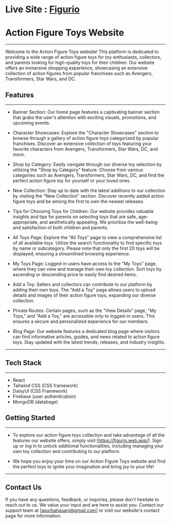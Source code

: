 # Live Site : [Figurio](https://figurio.web.app/)

# Action Figure Toys Website
---
Welcome to the Action Figure Toys website! This platform is dedicated to providing a wide range of action figure toys for toy enthusiasts, collectors, and parents looking for high-quality toys for their children. Our website offers an immersive shopping experience, showcasing an extensive collection of action figures from popular franchises such as Avengers, Transformers, Star Wars, and DC.

## Features
---
- Banner Section: Our home page features a captivating banner section that grabs the user's attention with exciting visuals, promotions, and upcoming events.

- Character Showcases: Explore the "Character Showcases" section to browse through a gallery of action figure toys categorized by popular franchises. Discover an extensive collection of toys featuring your favorite characters from Avengers, Transformers, Star Wars, DC, and more.

- Shop by Category: Easily navigate through our diverse toy selection by utilizing the "Shop by Category" feature. Choose from various categories such as Avengers, Transformers, Star Wars, DC, and find the perfect action figure toy for yourself or your loved ones.

- New Collection: Stay up to date with the latest additions to our collection by visiting the "New Collection" section. Discover recently added action figure toys and be among the first to own the newest releases.

- Tips for Choosing Toys for Children: Our website provides valuable insights and tips for parents on selecting toys that are safe, age-appropriate, and aesthetically appealing. We prioritize the well-being and satisfaction of both children and parents.

- All Toys Page: Explore the "All Toys" page to view a comprehensive list of all available toys. Utilize the search functionality to find specific toys by name or subcategory. Please note that only the first 20 toys will be displayed, ensuring a streamlined browsing experience.

- My Toys Page: Logged-in users have access to the "My Toys" page, where they can view and manage their own toy collection. Sort toys by ascending or descending price to easily find desired items.

- Add a Toy: Sellers and collectors can contribute to our platform by adding their own toys. The "Add a Toy" page allows users to upload details and images of their action figure toys, expanding our diverse collection.

- Private Routes: Certain pages, such as the "View Details" page, "My Toys," and "Add a Toy," are accessible only to logged-in users. This ensures a secure and personalized experience for our members.

- Blog Page: Our website features a dedicated blog page where visitors can find informative articles, guides, and news related to action figure toys. Stay updated with the latest trends, releases, and industry insights.
---

## Tech Stack
---

- React
- Tailwind CSS (CSS framework)
- DaisyUI (CSS Framework)
- Firebase (user authentication)
- MongoDB (databage)

## Getting Started
---
- To explore our action figure toys collection and take advantage of all the features our website offers, simply visit [https://figurio.web.app/]. Sign up or log in to unlock additional functionalities, including managing your own toy collection and contributing to our platform.

- We hope you enjoy your time on our Action Figure Toys website and find the perfect toys to ignite your imagination and bring joy to your life!
---

## Contact Us
If you have any questions, feedback, or inquiries, please don't hesitate to reach out to us. We value your input and are here to assist you. Contact our support team at [apurbahasanj@gmail.com] or visit our website's contact page for more information.
